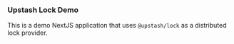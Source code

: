 ### Upstash Lock Demo

This is a demo NextJS application that uses `@upstash/lock` as a distributed lock provider. 